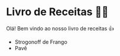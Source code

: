 # Livro de Receitas :man_cook:



Olá! Bem vindo ao nosso livro de receitas :+1:

- Strogonoff de Frango
- Pavê